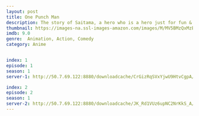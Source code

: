 ```yaml
---
layout: post
title: One Punch Man
description: The story of Saitama, a hero who is a hero just for fun & can defeat his enemies with a single punch.
thumbnail: https://images-na.ssl-images-amazon.com/images/M/MV5BMzQxMzE5NzM2NV5BMl5BanBnXkFtZTgwMDQ4NTUyNzE@._V1_QL50_SY1000_CR0,0,693,1000_AL_.jpg
imdb: 9.0
genre:  Animation, Action, Comedy
category: Anime


index: 1
episode: 1
season: 1
server-1: http://50.7.69.122:8880/downloadcache/CrGizRqSVxYjwU9HtvCgpA/1505060311/m7j61inc64f0.html.mp4/One-Punch-Man-Episode-1.mp4

index: 2
episode: 2
season: 1
server-2: http://50.7.69.122:8880/downloadcache/JK_Rd1VUz6upNC2NrKkS_A/1505061239/ej3epp0k8svi.html.mp4/One-Punch-Man-Episode-2.mp4
---
```

